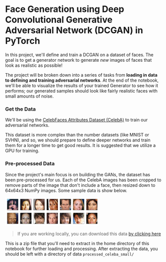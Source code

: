 # Face Generation using Deep Convolutional Generative Adversarial Network (DCGAN) in PyTorch

In this project, we'll define and train a DCGAN on a dataset of faces. The goal is to get a generator network to generate *new* images of faces that look as realistic as possible!

The project will be broken down into a series of tasks from **loading in data to defining and training adversarial networks**. At the end of the notebook, we'll be able to visualize the results of your trained Generator to see how it performs; our generated samples should look like fairly realistic faces with small amounts of noise.

### Get the Data

We'll be using the [CelebFaces Attributes Dataset (CelebA)](http://mmlab.ie.cuhk.edu.hk/projects/CelebA.html) to train our adversarial networks.

This dataset is more complex than the number datasets (like MNIST or SVHN), and so, we should prepare to define deeper networks and train them for a longer time to get good results. It is suggested that we utilize a GPU for training.

### Pre-processed Data

Since the project's main focus is on building the GANs, the dataset has been pre-processed for us. Each of the CelebA images has been cropped to remove parts of the image that don't include a face, then resized down to 64x64x3 NumPy images. Some sample data is show below.

<img src='assets/processed_face_data.png' width=60% />

> If you are working locally, you can download this data [by clicking here](https://s3.amazonaws.com/video.udacity-data.com/topher/2018/November/5be7eb6f_processed-celeba-small/processed-celeba-small.zip)

This is a zip file that you'll need to extract in the home directory of this notebook for further loading and processing. After extracting the data, you should be left with a directory of data `processed_celeba_small/`
